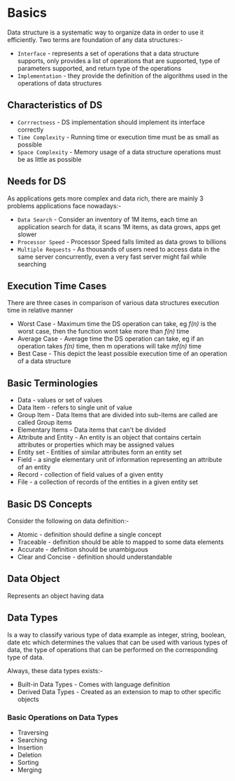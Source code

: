 # Basics

Data structure is a systematic way to organize data in order to use it efficiently. Two terms are foundation of any data structures:-

- `Interface` - represents a set of operations that a data structure supports, only provides a list of operations that are supported, type of parameters supported, and return type of the operations
- `Implementation` - they provide the definition of the algorithms used in the operations of data structures

## Characteristics of DS

- `Corrrectness` - DS implementation should implement its interface correctly
- `Time Complexity` - Running time or execution time must be as small as possible
- `Space Complexity` - Memory usage of a data structure operations must be as little as possible

## Needs for DS

As applications gets more complex and data rich, there are mainly 3 problems applications face nowadays:-

- `Data Search` - Consider an inventory of 1M items, each time an application search for data, it scans 1M items, as data grows, apps get slower
- `Processor Speed` - Processor Speed falls limited as data grows to billions
- `Multiple Requests` - As thousands of users need to access data in the same server concurrently, even a very fast server might fail while searching

## Execution Time Cases

There are three cases in comparison of various data structures execution time in relative manner

- Worst Case - Maximum time the DS operation can take, eg _f(n)_ is the worst case, then the function wont take more than _f(n)_ time
- Average Case - Average time the DS operation can take, eg if an operation takes _f(n)_ time, then m operations will take _mf(n)_ time
- Best Case - This depict the least possible execution time of an operation of a data structure

## Basic Terminologies

- Data - values or set of values
- Data Item - refers to single unit of value
- Group Item - Data Items that are divided into sub-items are called are called Group items
- Elementary Items - Data items that can't be divided
- Attribute and Entity - An entity is an object that contains certain attributes or properties which may be assigned values
- Entity set - Entities of similar attributes form an entity set
- Field - a single elementary unit of information representing an attribute of an entity
- Record - collection of field values of a given entity
- File - a collection of records of the entities in a given entity set

## Basic DS Concepts

Consider the following on data definition:-

- Atomic - definition should define a single concept
- Traceable - definition should be able to mapped to some data elements
- Accurate - definition should be unambiguous
- Clear and Concise - definition should understandable

## Data Object

Represents an object having data

## Data Types

Is a way to classify various type of data example as integer, string, boolean, date etc which determines the values that can be used with various types of data, the type of operations that can be performed on the corresponding type of data.

Always, these data types exists:-

- Built-in Data Types - Comes with language definition
- Derived Data Types - Created as an extension to map to other specific objects

### Basic Operations on Data Types

- Traversing
- Searching
- Insertion
- Deletion
- Sorting
- Merging
